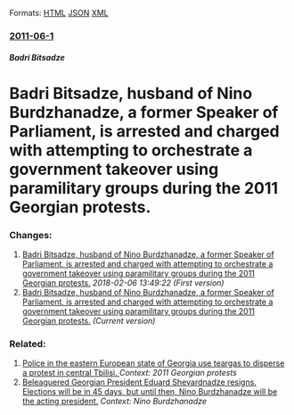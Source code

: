 
Formats: [HTML](/news/2011/06/1/badri-bitsadze-husband-of-nino-burdzhanadze-a-former-speaker-of-parliament-is-arrested-and-charged-with-attempting-to-orchestrate-a-gover.html)  [JSON](/news/2011/06/1/badri-bitsadze-husband-of-nino-burdzhanadze-a-former-speaker-of-parliament-is-arrested-and-charged-with-attempting-to-orchestrate-a-gover.json)  [XML](/news/2011/06/1/badri-bitsadze-husband-of-nino-burdzhanadze-a-former-speaker-of-parliament-is-arrested-and-charged-with-attempting-to-orchestrate-a-gover.xml)  

### [2011-06-1](/news/2011/06/1/index.md)

##### Badri Bitsadze
# Badri Bitsadze, husband of Nino Burdzhanadze, a former Speaker of Parliament, is arrested and charged with attempting to orchestrate a government takeover using paramilitary groups during the 2011 Georgian protests.




### Changes:

1. [Badri Bitsadze, husband of Nino Burdzhanadze, a former Speaker of Parliament, is arrested and charged with attempting to orchestrate a government takeover using paramilitary groups during the 2011 Georgian protests.](/news/2011/06/1/badri-bitsadze-husband-of-nino-burdzhanadze-a-former-speaker-of-parliament-is-arrested-and-charged-with-attempting-to-orchestrate-a-gove.md) _2018-02-06 13:49:22 (First version)_
1. [Badri Bitsadze, husband of Nino Burdzhanadze, a former Speaker of Parliament, is arrested and charged with attempting to orchestrate a government takeover using paramilitary groups during the 2011 Georgian protests.](/news/2011/06/1/badri-bitsadze-husband-of-nino-burdzhanadze-a-former-speaker-of-parliament-is-arrested-and-charged-with-attempting-to-orchestrate-a-gover.md) _(Current version)_

### Related:

1. [Police in the eastern European state of Georgia use teargas to disperse a protest in central Tbilisi. ](/news/2011/05/25/police-in-the-eastern-european-state-of-georgia-use-teargas-to-disperse-a-protest-in-central-tbilisi.md) _Context: 2011 Georgian protests_
2. [ Beleaguered Georgian President Eduard Shevardnadze resigns. Elections will be in 45 days, but until then, Nino Burdzhanadze will be the acting president.](/news/2003/11/23/beleaguered-georgian-president-eduard-shevardnadze-resigns-elections-will-be-in-45-days-but-until-then-nino-burdzhanadze-will-be-the-act.md) _Context: Nino Burdzhanadze_
